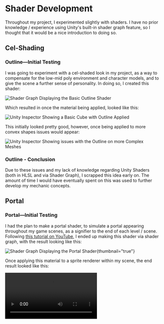 # Shader Development
<show-structure depth="2" />

Throughout my project, I experimented slightly with shaders. I have no prior knowledge / experience using
Unity's built-in shader graph feature, so I thought that it would be a nice introduction to doing so.

## Cel-Shading

### Outline—Initial Testing 

I was going to experiment with a cel-shaded look in my project, as a way to compensate for the low-mid poly 
environment and character models, and to give the scene a further sense of personality. In doing so, I created this shader:

![Shader Graph Displaying the Basic Outline Shader](basic_outline_shadergraph.png)

Which resulted in once the material being applied, looked like this:

![Unity Inspector Showing a Basic Cube with Outline Applied](basic_outline_scene_view.png)

This initially looked pretty good, however, once being applied to more convex shapes issues would appear:

![Unity Inspector Showing issues with the Outline on more Complex Meshes](outline_shader_fail.png)

### Outline - Conclusion

Due to these issues and my lack of knowledge regarding Unity Shaders (both in HLSL and via Shader Graph), 
I scrapped this idea early on. The amount of time I would have eventually spent on this was used to further develop
my mechanic concepts.

## Portal 

### Portal—Initial Testing 

I had the plan to make a portal shader, to simulate a portal appearing throughout my game scenes, as a signifier to the end of each level / scene. 
Following [this tutorial on YouTube](https://www.youtube.com/watch?v=GeeKVPwM5Xw), I ended up making this shader via shader graph, with the result looking like this:

![Shader Graph Displaying the Portal Shader](portal_shader_graph.png){thumbnail="true"}

Once applying this material to a sprite renderer within my scene, the end result looked like this:

<video src="portal_shader_showcase.mp4"/>

### Portal—Conclusion

This shader was definitely worth learning how to make, and was a nice further introduction to Unity's Shader Graph system.